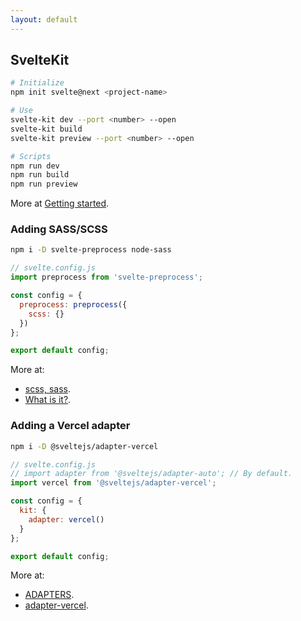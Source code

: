 ```yaml
---
layout: default
---
```

## SvelteKit

```bash
# Initialize
npm init svelte@next <project-name>
```

```bash
# Use
svelte-kit dev --port <number> --open
svelte-kit build
svelte-kit preview --port <number> --open
```

```bash
# Scripts
npm run dev
npm run build
npm run preview
```

More at [Getting started](https://kit.svelte.dev/docs#introduction-getting-started).

### Adding SASS/SCSS

```bash
npm i -D svelte-preprocess node-sass
```

```js
// svelte.config.js
import preprocess from 'svelte-preprocess';

const config = {
  preprocess: preprocess({
    scss: {}
  })
};

export default config;
```

More at:

- [scss, sass](https://github.com/sveltejs/svelte-preprocess/blob/main/docs/preprocessing.md#scss-sass).
- [What is it?](https://github.com/sveltejs/svelte-preprocess#what-is-it).

### Adding a Vercel adapter

```bash
npm i -D @sveltejs/adapter-vercel
```

```js
// svelte.config.js
// import adapter from '@sveltejs/adapter-auto'; // By default.
import vercel from '@sveltejs/adapter-vercel';

const config = {
  kit: {
    adapter: vercel()
  }
};

export default config;
```

More at:

- [ADAPTERS](https://kit.svelte.dev/docs#adapters).
- [adapter-vercel](https://github.com/sveltejs/kit/tree/master/packages/adapter-vercel#adapter-vercel).

